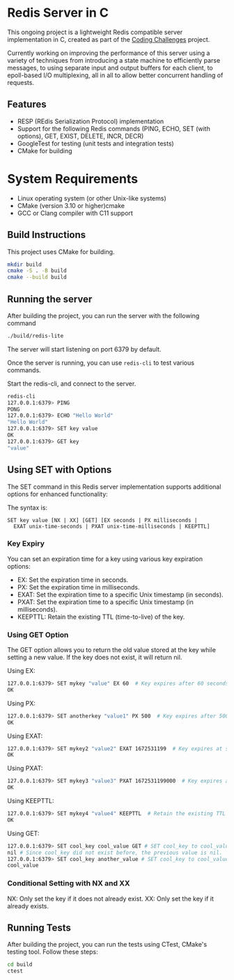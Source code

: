 # Redis Server in C

This ongoing project is a lightweight Redis compatible server implementation in C, created as part of the [Coding Challenges](https://codingchallenges.fyi/challenges/challenge-redis) project.

Currently working on improving the performance of this server using a variety of techniques from introducing a state machine to efficiently parse messages, to using separate input and output buffers for each client, to epoll-based I/O multiplexing, all in all to allow better concurrent handling of requests.

## Features
- RESP (REdis Serialization Protocol) implementation
- Support for the following Redis commands (PING, ECHO, SET (with options), GET, EXIST, DELETE, INCR, DECR)
- GoogleTest for testing (unit tests and integration tests)
- CMake for building

# System Requirements
- Linux operating system (or other Unix-like systems)
- CMake (version 3.10 or higher)cmake
- GCC or Clang compiler with C11 support

## Build Instructions
This project uses CMake for building.

```bash
mkdir build
cmake -S . -B build
cmake --build build
```

## Running the server
After building the project, you can run the server with the following command
```bash
./build/redis-lite
```
The server will start listening on port 6379 by default.

Once the server is running, you can use `redis-cli` to test various commands.

Start the redis-cli, and connect to the server.
```bash
redis-cli
127.0.0.1:6379> PING
PONG
127.0.0.1:6379> ECHO "Hello World"
"Hello World"
127.0.0.1:6379> SET key value
OK
127.0.0.1:6379> GET key
"value"
```
## Using SET with Options
The SET command in this Redis server implementation supports additional options for enhanced functionality:

The syntax is:
```
SET key value [NX | XX] [GET] [EX seconds | PX milliseconds |
  EXAT unix-time-seconds | PXAT unix-time-milliseconds | KEEPTTL]
```

### Key Expiry
You can set an expiration time for a key using various key expiration options:
 - EX: Set the expiration time in seconds.
 - PX: Set the expiration time in milliseconds.
 - EXAT: Set the expiration time to a specific Unix timestamp (in seconds).
 - PXAT: Set the expiration time to a specific Unix timestamp (in milliseconds).
 - KEEPTTL: Retain the existing TTL (time-to-live) of the key.

### Using GET Option
The GET option allows you to return the old value stored at the key while setting a new value. If the key does not exist, it will return nil.

Using EX:
```bash
127.0.0.1:6379> SET mykey "value" EX 60  # Key expires after 60 seconds
OK
```
Using PX:
```bash
127.0.0.1:6379> SET anotherkey "value1" PX 500  # Key expires after 500 milliseconds
OK
```
Using EXAT:
```bash
127.0.0.1:6379> SET mykey2 "value2" EXAT 1672531199  # Key expires at specific Unix timestamp
OK
```
Using PXAT:
```bash
127.0.0.1:6379> SET mykey3 "value3" PXAT 1672531199000  # Key expires at specific Unix timestamp in milliseconds
OK
```
Using KEEPTTL:
```bash
127.0.0.1:6379> SET mykey4 "value4" KEEPTTL  # Retain the existing TTL of mykey4
OK
```
Using GET:
```bash
127.0.0.1:6379> SET cool_key cool_value GET # SET cool_key to cool_value and return previous value if it existed
nil # Since cool_key did not exist before, the previous value is nil.
127.0.0.1:6379> SET cool_key another_value # SET cool_key to cool_value and return previous value if it existed
cool_value
```

### Conditional Setting with NX and XX
NX: Only set the key if it does not already exist.
XX: Only set the key if it already exists.

## Running Tests

After building the project, you can run the tests using CTest, CMake's testing tool. Follow these steps:

```bash
cd build
ctest
```
